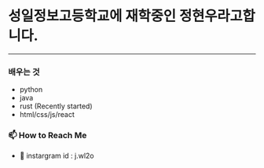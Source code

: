# 성일정보고등학교에 재학중인 정현우라고합니다.

---

### 배우는 것
- python
- java
- rust (Recently started)
- html/css/js/react

### 📫 How to Reach Me  
- 📧 instargram id : j.wl2o 
